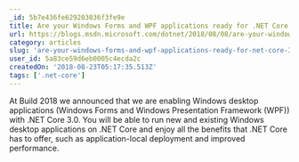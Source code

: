 ```yaml
---
_id: 5b7e436fe629203036f3fe9e
title: Are your Windows Forms and WPF applications ready for .NET Core 3.0?
url: https://blogs.msdn.microsoft.com/dotnet/2018/08/08/are-your-windows-forms-and-wpf-applications-ready-for-net-core-3-0/
category: articles
slug: 'are-your-windows-forms-and-wpf-applications-ready-for-net-core-30'
user_id: 5a83ce59d6eb0005c4ecda2c
createdOn: '2018-08-23T05:17:35.513Z'
tags: ['.net-core']
---
```


At Build 2018 we announced that we are enabling Windows desktop applications (Windows Forms and Windows Presentation Framework (WPF)) with .NET Core 3.0. You will be able to run new and existing Windows desktop applications on .NET Core and enjoy all the benefits that .NET Core has to offer, such as application-local deployment and improved performance.


